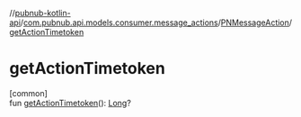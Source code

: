 //[pubnub-kotlin-api](../../../index.md)/[com.pubnub.api.models.consumer.message_actions](../index.md)/[PNMessageAction](index.md)/[getActionTimetoken](get-action-timetoken.md)

# getActionTimetoken

[common]\
fun [getActionTimetoken](get-action-timetoken.md)(): [Long](https://kotlinlang.org/api/latest/jvm/stdlib/kotlin/-long/index.html)?
